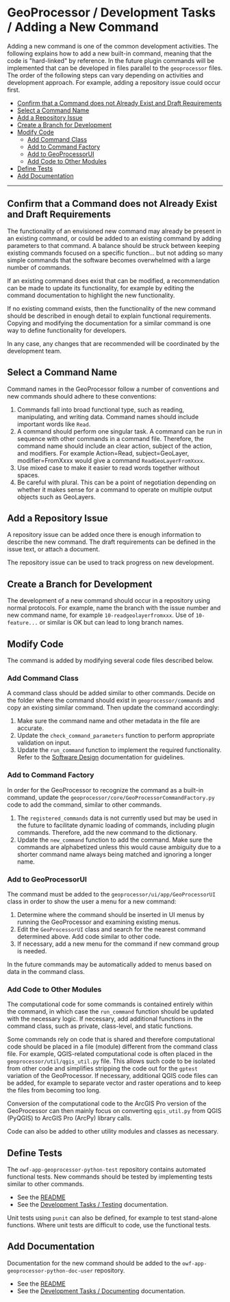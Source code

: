 # GeoProcessor / Development Tasks / Adding a New Command #

Adding a new command is one of the common development activities.
The following explains how to add a new built-in command,
meaning that the code is "hard-linked" by reference.
In the future plugin commands will be implemented that can be developed in files parallel to the `geoprocessor` files.
The order of the following steps can vary depending on activities and development approach.
For example, adding a repository issue could occur first.

* [Confirm that a Command does not Already Exist and Draft Requirements](#confirm-that-a-command-does-not-already-exist-and-draft-requirements)
* [Select a Command Name](#select-a-command-name)
* [Add a Repository Issue](#add-a-repository-issue)
* [Create a Branch for Development](#create-a-branch-for-development)
* [Modify Code](#modify-code)
	+ [Add Command Class](#add-command-class)
	+ [Add to Command Factory](#add-to-command-factory)
	+ [Add to GeoProcessorUI](#add-to-geoprocessorui)
	+ [Add Code to Other Modules](#add-code-to-other-modules)
* [Define Tests](#define-tests)
* [Add Documentation](#add-documentation)

------------------

## Confirm that a Command does not Already Exist and Draft Requirements ##

The functionality of an envisioned new command may already be present in an existing command,
or could be added to an existing command by adding parameters to that command.
A balance should be struck between keeping existing commands focused on a specific function...
but not adding so many simple commands that the software becomes overwhelmed with a large number of commands.

If an existing command does exist that can be modified, a recommendation can be made to update its functionality,
for example by editing the command documentation to highlight the new functionality.

If no existing command exists, then the functionality of the new command should be described in enough detail
to explain functional requirements. Copying and modifying the documentation for a similar command is one
way to define functionality for developers.

In any case, any changes that are recommended will be coordinated by the development team.

## Select a Command Name ##

Command names in the GeoProcessor follow a number of conventions and new commands should adhere to these conventions:

1. Commands fall into broad functional type, such as reading, manipulating, and writing data.
Command names should include important words like `Read`.
2. A command should perform one singular task.
A command can be run in sequence with other commands in a command file.
Therefore, the command name should include an clear action, subject of the action, and modifiers.
For example Action=Read, subject=GeoLayer, modifier=FromXxxx would give a command `ReadGeoLayerFromXxxx`.
3. Use mixed case to make it easier to read words together without spaces.
4. Be careful with plural.  This can be a point of negotiation depending on whether it makes sense for
a command to operate on multiple output objects such as GeoLayers.

## Add a Repository Issue ##

A repository issue can be added once there is enough information to describe the new command.
The draft requirements can be defined in the issue text, or attach a document.

The repository issue can be used to track progress on new development.

## Create a Branch for Development ##

The development of a new command should occur in a repository using normal protocols.
For example, name the branch with the issue number and new command name, for example `10-readgeolayerfromxxx`.
Use of `10-feature...` or similar is OK but can lead to long branch names.

## Modify Code ##

The command is added by modifying several code files described below.

### Add Command Class ###

A command class should be added similar to other commands.
Decide on the folder where the command should exist in `geoprocessor/commands` and copy an existing similar command.
Then update the command accordingly:

1. Make sure the command name and other metadata in the file are accurate.
2. Update the `check_command_parameters` function to perform appropriate validation on input.
3. Update the `run_command` function to implement the required functionality.
Refer to the [Software Design](../software-design/software-design.md) documentation for guidelines.

### Add to Command Factory ###

In order for the GeoProcessor to recognize the command as a built-in command, update the
`geoprocessor/core/GeoProcessorCommandFactory.py` code to add the command, similar to other commands.

1. The `registered_commands` data is not currently used but may be used in the future to facilitate dynamic loading of
commands, including plugin commands.  Therefore, add the new command to the dictionary.
2. Update the `new_command` function to add the command.
Make sure the commands are alphabetized unless this would cause ambiguity due to a shorter command name
always being matched and ignoring a longer name.

### Add to GeoProcessorUI ###

The command must be added to the `geoprocessor/ui/app/GeoProcessorUI` class in order to show the
user a menu for a new command:

1. Determine where the command should be inserted in UI menus by running the GeoProcessor and
examining existing menus.
2. Edit the `GeoProcessorUI` class and search for the nearest command determined above.
Add code similar to other code.
3. If necessary, add a new menu for the command if new command group is needed.

In the future commands may be automatically added to menus based on data in the command class.

### Add Code to Other Modules ###

The computational code for some commands is contained entirely within the command,
in which case the `run_command` function should be updated with the necessary logic.
If necessary, add additional functions in the command class, such as private, class-level, and static functions.

Some commands rely on code that is shared and therefore computational code
should be placed in a file (module) different from the command class file.
For example, QGIS-related computational code is often placed in the `geoprocessor/util/qgis_util.py` file.
This allows such code to be isolated from other code and simplifies stripping the code out for the `gptest` variation of the GeoProcessor.
If necessary, additional QGIS code files can be added,
for example to separate vector and raster operations and to keep the files from becoming too long.

Conversion of the computational code to the ArcGIS Pro version of the GeoProcessor can then mainly focus on converting `qgis_util.py` from
QGIS (PyQGIS) to ArcGIS Pro (ArcPy) library calls.

Code can also be added to other utility modules and classes as necessary.

## Define Tests ##

The `owf-app-geoprocessor-python-test` repository contains automated functional tests.
New commands should be tested by implementing tests similar to other commands.

* See the [README](https://github.com/OpenWaterFoundation/owf-app-geoprocessor-python-test)
* See the [Development Tasks / Testing](testing.md) documentation.

Unit tests using `punit` can also be defined, for example to test stand-alone functions.
Where unit tests are difficult to code, use the functional tests.

## Add Documentation ##

Documentation for the new command should be added to the `owf-app-geoprocessor-python-doc-user` repository.

* See the [README](https://github.com/OpenWaterFoundation/owf-app-geoprocessor-python-doc-user)
* See the [Development Tasks / Documenting](documenting.md) documentation.
